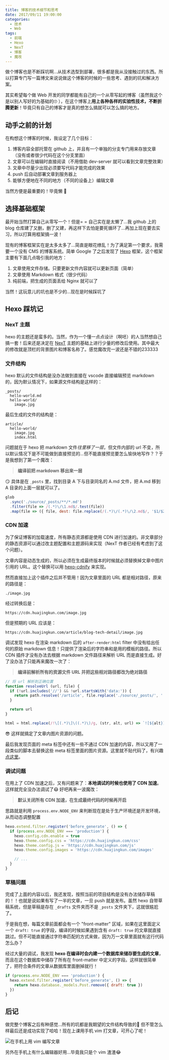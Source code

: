 ```yaml
---
title: 博客的技术细节和思考
date: 2017/09/11 19:00:00
categories:
  - 技术
  - Web
tags:
  - 前端
  - Hexo
  - NexT
  - 博客
  - 魔改
---
```


做个博客也是不断踩坑啊…从技术选型到部署，很多都是我从没接触过的东西。所以打算专门写一篇博文来说说做这个博客的时候的一些思考、遇到的坑和解决方案。

其实希望每个做 Web 开发的同学都能有自己的一个从零写起的博客（虽然我这个是以别人写好的为基础的🙄 ），在这个博客上**用上各种各样的实验性技术，不断折腾更新**！毕竟只有自己的博客才是真的想怎么搞就可以怎么搞的地方。

<!-- more -->

## 动手之前的计划

在构想这个博客的时候，我设定了几个目标：

1. 博客内容全部托管在 github 上，并且有一个单独的分支专门用来存放文章（没有或者很少代码在这个分支里面）
2. 文章可以在编辑时直接阅读（不用借助 dev-server 就可以看到文章完整效果）
3. 文章中尽量少出现必须要写代码才能完成的效果
4. push 后自动部署文章到服务器上
5. 能够方便地在不同的地方（不同的设备上）编辑文章

当然方便是最重要的！毕竟懒 🤔

## 选择基础框架

最开始当然打算自己从零写一个！但是= = 自己实在是太懒了…我 github 上的 blog 仓库建了又删，删了又建，再这样下去怕是要死循环了…再加上现在要去实习，所以打算用框架搞一波！

现有的博客框架实在是太多太多了…简直是眼花缭乱！为了满足第一个要求，我需要一个没有 CMS 的博客系统。简单 Google 了之后发现了 [Hexo](https://hexo.io) 框架，这个框架主要有下面几点吸引我的地方：

1. 文章使用文件存储。只要更新文件内容就可以更新页面（简单）
2. 文章使用 Markdown 格式（很少代码）
3. 纯前端，把生成的页面丢给 Nginx 就可以了

当然！这玩意儿的坑也是不少的…现在是时候踩坑了

## Hexo 踩坑记

### NexT 主题

hexo 的主题还是蛮多的。当然，作为一个懂一点点设计（啊呸）的人当然想自己搞一套！后来还是决定在 [NexT](http://theme-next.iissnan.com/) 主题的基础上进行少量的修改后使用。其中最大的修改就是顶栏的背景图片和博客名称了。感觉魔改完一波还是不错的233333

### 文件结构

hexo 默认的文件结构是没办法做到直接在 vscode 直接编辑预览 markdown 的，因为默认情况下，如果源文件结构是这样的：

```
_posts/
  hello-world.md
  hello-world/
    image.jpg
```

最后生成的文件的结构是：

```
article/
  hello-world/
    image.jpg
    index.html
```

问题就在于 hexo 把 markdown 文件*往里移了一层*，但文件内部的 url 不变，所以默认情况下是不可能做到直接预览的…但不能直接预览要怎么愉快地写作？？于是我想到了第一个魔改：

<blockquote class="blockquote-center"><strong>编译前把 markdown 移出来一层</strong></blockquote>

😏 具体是在 `_posts` 里，找到目录 A 下与目录同名的 A.md 文件，把 A.md 移到 A 目录的上面一层就可以了。

```javascript resolve-url.js https://github.com/hjkcai/blog/blob/hexo/scripts/resolve-url.js#L33 完整代码
glob
  .sync('./source/_posts/**/*.md')
  .filter(file => /(.*)\/\1.md$/.test(file))
  .map(file => ({ file, dest: file.replace(/(.*)\/(.*)\/\2.md$/, '$1/$2.md') }))
```

### CDN 加速

为了保证博客的加载速度，所有静态资源都是使用 CDN 进行加速的。非文章部分的静态资源可以通过改主题配置和主题源码来实现（NexT 作者已经有考虑到了这个问题）。

文章内容是动态生成的，所以必须在生成最终版本的时候就必须替换掉文章中图片引用的 URL。这个替换可以用 [hexo-cdnify](https://github.com/zqjimlove/hexo-cdnify) 来实现。

然而直接加上这个插件之后并不管用！因为文章里面的 URL 都是相对路径，原来的路径是：

```
./image.jpg
```

经过转换后是：

```
https://cdn.huajingkun.com/image.jpg
```

但是预期的 URL 应该是：

```
https://cdn.huajingkun.com/article/blog-tech-detail/image.jpg
```

调试发现 hexo 在渲染 markdown 后的 `after-render:html` filter 中没有给出任何的原始 markdown 信息！只提供了渲染后的字符串和是用的模板的路径。所以 CDN 插件才没有办法去根据 markdown 文件路径来解析 URL 而是直接生成。好了没办法了只能再来魔改一次了：

<blockquote class="blockquote-center"><strong>编译前解析所有的资源文件 URL 并把这些相对路径都改为绝对路径</strong></blockquote>

```javascript resolve-url.js https://github.com/hjkcai/blog/blob/hexo/scripts/resolve-url.js#L39 完整代码
// 将 url 解析到正确位置
function resolveUrl (url, file) {
  if (!url.includes('//') && !url.startsWith('data:')) {
    return path.resolve('/article', file.replace('./source/_posts/', ''), '..', url)
  }

  return url
}

html = html.replace(/!\[(.*)\]\((.*)\)/g, (str, alt, url) => `![${alt}](${resolveUrl(url, file)})`)
```

😎 这样就搞定了文章内图片资源的问题。

最后我发现页面的 meta 标签中还有一些不通过 CDN 加速的内容，所以又用了一段类似的脚本去替换这些 meta 标签里面的图片资源。这里就不贴代码了，有兴趣[点这里](https://github.com/hjkcai/blog/blob/hexo/scripts/cdnify.js#L19)。

### 调试问题

在用上了 CDN 加速之后，又有问题来了：**本地调试的时候也使用了 CDN 加速**。这样就完全没办法调试了😷 好吧再来一波魔改：

<blockquote class="blockquote-center"><strong>默认关闭所有 CDN 加速，在生成最终代码的时候再开启</strong></blockquote>

思路就是利用 `process.env.NODE_ENV` 来判断现在是处于生产环境还是开发环境，从而动态调整配置

```javascript cdnify.js https://github.com/hjkcai/blog/blob/hexo/scripts/cdnify.js#L13 完整代码
hexo.extend.filter.register('before_generate', () => {
  if (process.env.NODE_ENV === 'production') {
    hexo.config.cdn.enable = true
    hexo.theme.config.css = 'https://cdn.huajingkun.com/css'
    hexo.theme.config.js = 'https://cdn.huajingkun.com/js'
    hexo.theme.config.images = 'https://cdn.huajingkun.com/images'

    // ...
  }
}
```

### 草稿问题

完成了上面的内容以后，我还发现，按照当前的项目结构是没有办法储存草稿的！！也就是说如果有写了一半的文章，一旦 push 就是发布。虽然 hexo 自带草稿系统，但是草稿是存在 `_drafts` 文件夹而不是 `_posts` 文件夹下，这就很尴尬了。

于是我在想，每篇文章前面都会有一个 "front-matter" 区域，如果在这里面定义一个 `draft: true` 的字段，编译的时候如果遇到含有 `draft: true` 的文章就直接跳过。但不可能直接通过字符串匹配的方式来做，因为万一文章里面就有这行代码怎么办？

经过大量的调试，我发现 **hexo 在编译时会内建一个数据库来储存要生成的文章**，而且在这个数据库中储存了所有在 front-matter 中定义的字段。这样就很简单了，把符合条件的文章从数据库里面删掉就行！

```javascript drafts-killer.js https://github.com/hjkcai/blog/blob/hexo/scripts/drafts-killer.js 完整代码
if (process.env.NODE_ENV === 'production') {
  hexo.extend.filter.register('before_generate', () => {
    return hexo.database._models.Post.remove({ draft: true })
  })
}
```

## 后记

做完整个博客之后有种感觉…所有的坑都是我期望的文件结构导致的🌚 但不管怎么样最后还是成功实现了哈哈！现在上课用手机 vim 打文章，可开心了呢！

![在手机上用 vim 编写文章](./writing-on-vim.png)

另外在手机上有什么编辑器好用…毕竟我只是个 vim 渣渣😂
